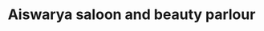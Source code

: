 ---
title: "Aiswarya saloon and beauty parlour"
url: /thiruvananthapuram/aiswarya-saloon-and-beauty-parlour/
shop: beauty
---